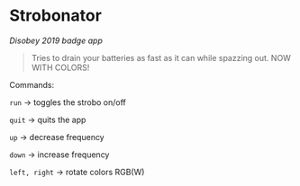 # Strobonator
*Disobey 2019 badge app*

> Tries to drain your batteries as fast as it can while spazzing out. NOW WITH COLORS!

Commands:

`run` -> toggles the strobo on/off

`quit` -> quits the app

`up` -> decrease frequency

`down` -> increase frequency

`left, right` -> rotate colors RGB(W)
